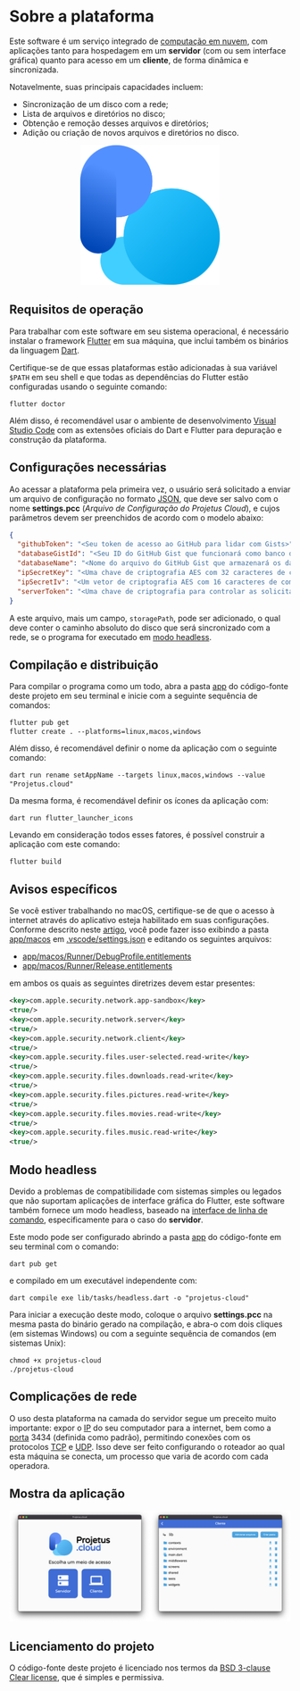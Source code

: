 # Sobre a plataforma

Este software é um serviço integrado de [computação em nuvem](https://pt.wikipedia.org/wiki/Computa%C3%A7%C3%A3o_em_nuvem), com aplicações tanto para hospedagem em um **servidor** (com ou sem interface gráfica) quanto para acesso em um **cliente**, de forma dinâmica e sincronizada.

Notavelmente, suas principais capacidades incluem:

- Sincronização de um disco com a rede;
- Lista de arquivos e diretórios no disco;
- Obtenção e remoção desses arquivos e diretórios;
- Adição ou criação de novos arquivos e diretórios no disco.

<p align="center">
  <img src="../app/assets/icons/minimal.png" width="250">
</p>

## Requisitos de operação

Para trabalhar com este software em seu sistema operacional, é necessário instalar o framework [Flutter](https://flutter.dev) em sua máquina, que inclui também os binários da linguagem [Dart](https://dart.dev).

Certifique-se de que essas plataformas estão adicionadas à sua variável `$PATH` em seu shell e que todas as dependências do Flutter estão configuradas usando o seguinte comando:

```shell
flutter doctor
```

Além disso, é recomendável usar o ambiente de desenvolvimento [Visual Studio Code](https://code.visualstudio.com) com as extensões oficiais do Dart e Flutter para depuração e construção da plataforma.

## Configurações necessárias

Ao acessar a plataforma pela primeira vez, o usuário será solicitado a enviar um arquivo de configuração no formato [JSON](https://pt.wikipedia.org/wiki/JSON), que deve ser salvo com o nome **settings.pcc** (*Arquivo de Configuração do Projetus Cloud*), e cujos parâmetros devem ser preenchidos de acordo com o modelo abaixo:

```json
{
  "githubToken": "<Seu token de acesso ao GitHub para lidar com Gists>",
  "databaseGistId": "<Seu ID do GitHub Gist que funcionará como banco de dados>",
  "databaseName": "<Nome do arquivo do GitHub Gist que armazenará os dados>",
  "ipSecretKey": "<Uma chave de criptografia AES com 32 caracteres de comprimento>",
  "ipSecretIv": "<Um vetor de criptografia AES com 16 caracteres de comprimento>",
  "serverToken": "<Uma chave de criptografia para controlar as solicitações ao servidor>"
}
```

A este arquivo, mais um campo, `storagePath`, pode ser adicionado, o qual deve conter o caminho absoluto do disco que será sincronizado com a rede, se o programa for executado em [modo headless](#modo-headless).

## Compilação e distribuição

Para compilar o programa como um todo, abra a pasta [app](../app) do código-fonte deste projeto em seu terminal e inicie com a seguinte sequência de comandos:

```shell
flutter pub get
flutter create . --platforms=linux,macos,windows
```

Além disso, é recomendável definir o nome da aplicação com o seguinte comando:

```shell
dart run rename setAppName --targets linux,macos,windows --value "Projetus.cloud"
```

Da mesma forma, é recomendável definir os ícones da aplicação com:

```shell
dart run flutter_launcher_icons
```

Levando em consideração todos esses fatores, é possível construir a aplicação com este comando:

```shell
flutter build
```

## Avisos específicos

Se você estiver trabalhando no macOS, certifique-se de que o acesso à internet através do aplicativo esteja habilitado em suas configurações. Conforme descrito neste [artigo](https://docs.flutter.dev/platform-integration/macos/building#setting-up-entitlements), você pode fazer isso exibindo a pasta [app/macos](../app/macos) em [.vscode/settings.json](.vscode/settings.json) e editando os seguintes arquivos:

- [app/macos/Runner/DebugProfile.entitlements](../app/macos/Runner/DebugProfile.entitlements)
- [app/macos/Runner/Release.entitlements](../app/macos/Runner/Release.entitlements)

em ambos os quais as seguintes diretrizes devem estar presentes:

```xml
<key>com.apple.security.network.app-sandbox</key>
<true/>
<key>com.apple.security.network.server</key>
<true/>
<key>com.apple.security.network.client</key>
<true/>
<key>com.apple.security.files.user-selected.read-write</key>
<true/>
<key>com.apple.security.files.downloads.read-write</key>
<true/>
<key>com.apple.security.files.pictures.read-write</key>
<true/>
<key>com.apple.security.files.movies.read-write</key>
<true/>
<key>com.apple.security.files.music.read-write</key>
<true/>
```

## Modo headless

Devido a problemas de compatibilidade com sistemas simples ou legados que não suportam aplicações de interface gráfica do Flutter, este software também fornece um modo headless, baseado na [interface de linha de comando](https://pt.wikipedia.org/wiki/Interface_de_linha_de_comandos), especificamente para o caso do **servidor**.

Este modo pode ser configurado abrindo a pasta [app](../app) do código-fonte em seu terminal com o comando:

```shell
dart pub get
```

e compilado em um executável independente com:

```shell
dart compile exe lib/tasks/headless.dart -o "projetus-cloud"
```

Para iniciar a execução deste modo, coloque o arquivo **settings.pcc** na mesma pasta do binário gerado na compilação, e abra-o com dois cliques (em sistemas Windows) ou com a seguinte sequência de comandos (em sistemas Unix):

```shell
chmod +x projetus-cloud
./projetus-cloud
```

## Complicações de rede

O uso desta plataforma na camada do servidor segue um preceito muito importante: expor o [IP](https://pt.wikipedia.org/wiki/Protocolo_de_internet) do seu computador para a internet, bem como a [porta](https://pt.wikipedia.org/wiki/Porta_(TCP/IP)) 3434 (definida como padrão), permitindo conexões com os protocolos [TCP](https://pt.wikipedia.org/wiki/Protocolo_de_controle_de_transmiss%C3%A3o) e [UDP](https://pt.wikipedia.org/wiki/User_Datagram_Protocol). Isso deve ser feito configurando o roteador ao qual esta máquina se conecta, um processo que varia de acordo com cada operadora.

## Mostra da aplicação

<p align="center">
  <img src="../app/assets/views/main.png">
</p>

## Licenciamento do projeto

O código-fonte deste projeto é licenciado nos termos da [BSD 3-clause Clear license](../LICENSE.md), que é simples e permissiva.